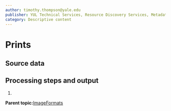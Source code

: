 ```yaml
---
author: timothy.thompson@yale.edu
publisher: YUL Technical Services, Resource Discovery Services, Metadata Services Unit
category: Descriptive content
---
```


# Prints

## Source data

## Processing steps and output

1.  
**Parent topic:**[ImageFormats](../../concepts/supertypes/imageformats.md)

